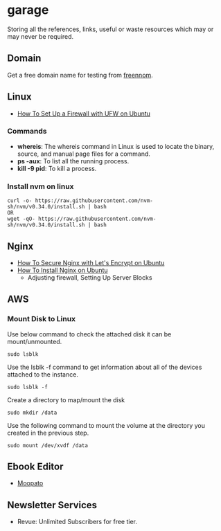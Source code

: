 # garage
Storing all the references, links, useful or waste resources which may or may never be required.

## Domain
Get a free domain name for testing from [freennom](https://www.freenom.com/).

## Linux
- [How To Set Up a Firewall with UFW on Ubuntu](digitalocean.com/community/tutorials/how-to-set-up-a-firewall-with-ufw-on-ubuntu-16-04)

### Commands
- **whereis**: The whereis command in Linux is used to locate the binary, source, and manual page files for a command.
- **ps -aux**: To list all the running process.
- **kill -9 pid**: To kill a process.

### Install nvm on linux
```
curl -o- https://raw.githubusercontent.com/nvm-sh/nvm/v0.34.0/install.sh | bash
OR
wget -qO- https://raw.githubusercontent.com/nvm-sh/nvm/v0.34.0/install.sh | bash
```

## Nginx

- [How To Secure Nginx with Let's Encrypt on Ubuntu](https://www.digitalocean.com/community/tutorials/how-to-secure-nginx-with-let-s-encrypt-on-ubuntu-18-04)
- [How To Install Nginx on Ubuntu](https://www.digitalocean.com/community/tutorials/how-to-install-nginx-on-ubuntu-18-04)
  - Adjusting firewall, Setting Up Server Blocks

## AWS

### Mount Disk to Linux

Use below command to check the attached disk it can be mount/unmounted.
```
sudo lsblk
```

Use the lsblk -f command to get information about all of the devices attached to the instance. 
```
sudo lsblk -f
```

Create a directory to map/mount the disk
```
sudo mkdir /data
```

Use the following command to mount the volume at the directory you created in the previous step. 
```
sudo mount /dev/xvdf /data
```

## Ebook Editor

- [Moopato](https://moopato.com/)

## Newsletter Services
- Revue: Unlimited Subscribers for free tier.
